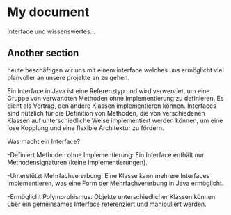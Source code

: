 # My document

Interface und wissenswertes...

## Another section

heute beschäftigen wir uns mit einem interface welches uns ermöglicht viel planvoller an unsere projekte an zu gehen.

Ein Interface in Java ist eine Referenztyp und wird verwendet, um eine Gruppe von verwandten Methoden ohne Implementierung zu definieren. Es dient als Vertrag, den andere Klassen implementieren können. Interfaces sind nützlich für die Definition von Methoden, die von verschiedenen Klassen auf unterschiedliche Weise implementiert werden können, um eine lose Kopplung und eine flexible Architektur zu fördern.

Was macht ein Interface?

-Definiert Methoden ohne Implementierung: Ein Interface enthält nur Methodensignaturen (keine Implementierungen).

-Unterstützt Mehrfachvererbung: Eine Klasse kann mehrere Interfaces implementieren, was eine Form der Mehrfachvererbung in Java ermöglicht.

-Ermöglicht Polymorphismus: Objekte unterschiedlicher Klassen können über ein gemeinsames Interface referenziert und manipuliert werden.
